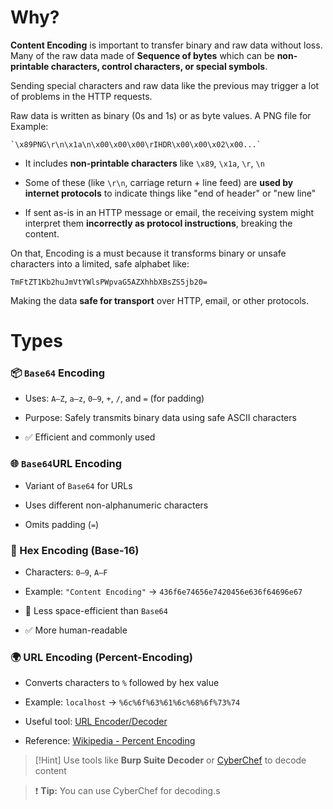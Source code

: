 
# Why?

**Content Encoding** is important to transfer binary and raw data without loss. Many of the raw data made of **Sequence of bytes** which can be **non-printable characters, control characters, or special symbols**.

Sending special characters and raw data like the previous may trigger a lot of problems in the HTTP requests.

Raw data is written as binary (0s and 1s) or as byte values. A PNG file for Example:

```raw
`\x89PNG\r\n\x1a\n\x00\x00\x00\rIHDR\x00\x00\x02\x00...`
```

- It includes **non-printable characters** like `\x89`, `\x1a`, `\r`, `\n`
    
- Some of these (like `\r\n`, carriage return + line feed) are **used by internet protocols** to indicate things like "end of header" or "new line"
    
- If sent as-is in an HTTP message or email, the receiving system might interpret them **incorrectly as protocol instructions**, breaking the content.

On that, Encoding is a must because it transforms binary or unsafe characters into a limited, safe alphabet like:

```base64
TmFtZT1Kb2huJmVtYWlsPWpvaG5AZXhhbXBsZS5jb20=
```

Making the data **safe for transport** over HTTP, email, or other protocols.


# Types

### 📦 `Base64` Encoding

- Uses: `A–Z`, `a–z`, `0–9`, `+`, `/`, and `=` (for padding)
    
- Purpose: Safely transmits binary data using safe ASCII characters
    
- ✅ Efficient and commonly used
    

### 🌐 `Base64`URL Encoding

- Variant of `Base64` for URLs
    
- Uses different non-alphanumeric characters
    
- Omits padding (`=`)
    

### 🧮 Hex Encoding (Base-16)

- Characters: `0–9`, `A–F`
    
- Example: `"Content Encoding"` → `436f6e74656e7420456e636f64696e67`
    
- 🔴 Less space-efficient than `Base64`
    
- ✅ More human-readable
    

### 🌍 URL Encoding (Percent-Encoding)

- Converts characters to `%` followed by hex value
    
- Example: `localhost` → `%6c%6f%63%61%6c%68%6f%73%74`
    
- Useful tool: [URL Encoder/Decoder](https://www.urlencoder.org/)
    
- Reference: [Wikipedia - Percent Encoding](https://en.wikipedia.org/wiki/Percent-encoding)


>[!Hint]
> Use tools like **Burp Suite Decoder** or [CyberChef](https://gchq.github.io/CyberChef/) to decode content

> ❗ **Tip:** You can use CyberChef for decoding.s